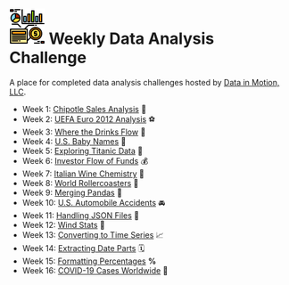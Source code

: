 # ![data](img/data-1.png)  Weekly Data Analysis Challenge

A place for completed data analysis challenges hosted by [Data in Motion, LLC](https://www.linkedin.com/company/data-in-motion-llc/).

- Week 1: [Chipotle Sales Analysis](https://github.com/robyndwhite/weekly_da_challenge/blob/main/Weekly%20Data%20Analysis%20Challenge/Week%201_WDAC.ipynb) :burrito:
- Week 2: [UEFA Euro 2012 Analysis](https://github.com/robyndwhite/weekly_da_challenge/blob/main/Weekly%20Data%20Analysis%20Challenge/Week%202_WDAC.ipynb) :soccer:
- Week 3: [Where the Drinks Flow](https://github.com/robyndwhite/weekly_da_challenge/blob/main/Weekly%20Data%20Analysis%20Challenge/Week%203_WDAC.ipynb) :beer:
- Week 4: [U.S. Baby Names](https://github.com/robyndwhite/weekly_da_challenge/blob/main/Weekly%20Data%20Analysis%20Challenge/Week%204_WDAC.ipynb) :baby:
- Week 5: [Exploring Titanic Data](https://github.com/robyndwhite/weekly_da_challenge/blob/main/Weekly%20Data%20Analysis%20Challenge/Week%205_WDAC.ipynb) :ship:
- Week 6: [Investor Flow of Funds](https://github.com/robyndwhite/weekly_da_challenge/blob/main/Weekly%20Data%20Analysis%20Challenge/Week%206_WDAC.ipynb) :moneybag:
- Week 7: [Italian Wine Chemistry](https://github.com/robyndwhite/weekly_da_challenge/blob/main/Weekly%20Data%20Analysis%20Challenge/Week%207_WDAC.ipynb) :wine_glass:
- Week 8: [World Rollercoasters](https://github.com/robyndwhite/weekly_da_challenge/blob/main/Weekly%20Data%20Analysis%20Challenge/Week%208_WDAC.ipynb) :roller_coaster:
- Week 9: [Merging Pandas](https://github.com/robyndwhite/weekly_da_challenge/blob/main/Weekly%20Data%20Analysis%20Challenge/Week%209_WDAC.ipynb) :panda_face:
- Week 10: [U.S. Automobile Accidents](https://github.com/robyndwhite/weekly_da_challenge/blob/main/Weekly%20Data%20Analysis%20Challenge/Week%2010_WDAC.ipynb) :oncoming_automobile:
- Week 11: [Handling JSON Files](https://github.com/robyndwhite/weekly_da_challenge/blob/main/Weekly%20Data%20Analysis%20Challenge/Week%2011_WDAC.ipynb) :minidisc:
- Week 12: [Wind Stats](https://github.com/robyndwhite/weekly_da_challenge/blob/main/Weekly%20Data%20Analysis%20Challenge/Week%2012_WDAC.ipynb) :dash:
- Week 13: [Converting to Time Series](https://github.com/robyndwhite/weekly_da_challenge/blob/main/Weekly%20Data%20Analysis%20Challenge/Week%2013_WDAC.ipynb) :chart_with_upwards_trend:
- Week 14: [Extracting Date Parts](https://github.com/robyndwhite/weekly_da_challenge/blob/main/Weekly%20Data%20Analysis%20Challenge/Week%2014_WDAC.ipynb) :spiral_calendar:
- Week 15: [Formatting Percentages](https://github.com/robyndwhite/weekly_da_challenge/blob/main/Weekly%20Data%20Analysis%20Challenge/Week%2015_WDAC.ipynb) **%**
- Week 16: [COVID-19 Cases Worldwide](https://nbviewer.org/github/robyndwhite/weekly_da_challenge/blob/main/Weekly%20Data%20Analysis%20Challenge/Week%2016_WDAC.ipynb) :microbe:
